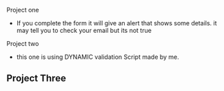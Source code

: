 Project one
- If you complete the form it will give an alert that shows some details. it may tell you to check your email but its not true

Project two
- this one is using DYNAMIC validation Script made by me.

Project Three
-
